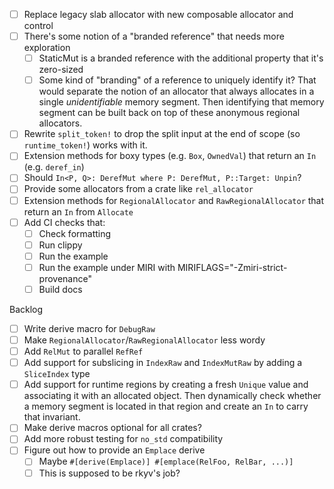 - [ ] Replace legacy slab allocator with new composable allocator and control
- [ ] There's some notion of a "branded reference" that needs more exploration
  - [ ] StaticMut is a branded reference with the additional property that it's zero-sized
  - [ ] Some kind of "branding" of a reference to uniquely identify it? That would separate the notion of an allocator that always allocates in a single _unidentifiable_ memory segment. Then identifying that memory segment can be built back on top of these anonymous regional allocators.
- [ ] Rewrite `split_token!` to drop the split input at the end of scope (so `runtime_token!`) works with it.
- [ ] Extension methods for boxy types (e.g. `Box`, `OwnedVal`) that return an `In` (e.g. `deref_in`)
- [ ] Should `In<P, Q>: DerefMut where P: DerefMut, P::Target: Unpin`?
- [ ] Provide some allocators from a crate like `rel_allocator`
- [ ] Extension methods for `RegionalAllocator` and `RawRegionalAllocator` that return an `In` from `Allocate`
- [ ] Add CI checks that:
  - [ ] Check formatting
  - [ ] Run clippy
  - [ ] Run the example
  - [ ] Run the example under MIRI with MIRIFLAGS="-Zmiri-strict-provenance"
  - [ ] Build docs

Backlog
- [ ] Write derive macro for `DebugRaw`
- [ ] Make `RegionalAllocator`/`RawRegionalAllocator` less wordy
- [ ] Add `RelMut` to parallel `RefRef`
- [ ] Add support for subslicing in `IndexRaw` and `IndexMutRaw` by adding a `SliceIndex` type
- [ ] Add support for runtime regions by creating a fresh `Unique` value and associating it with an allocated object. Then dynamically check whether a memory segment is located in that region and create an `In` to carry that invariant.
- [ ] Make derive macros optional for all crates?
- [ ] Add more robust testing for `no_std` compatibility
- [ ] Figure out how to provide an `Emplace` derive
  - [ ] Maybe `#[derive(Emplace)] #[emplace(RelFoo, RelBar, ...)]`
  - [ ] This is supposed to be rkyv's job?
